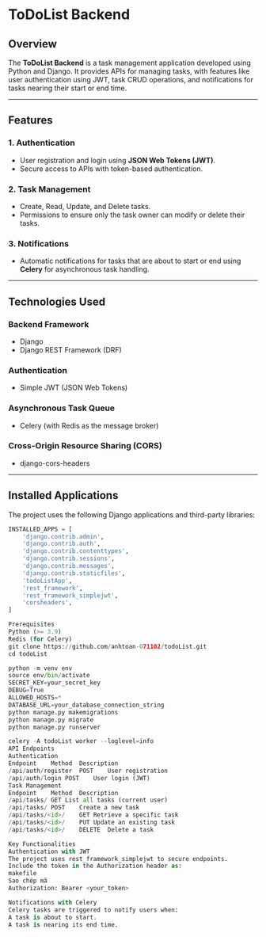 # ToDoList Backend

## Overview
The **ToDoList Backend** is a task management application developed using Python and Django. It provides APIs for managing tasks, with features like user authentication using JWT, task CRUD operations, and notifications for tasks nearing their start or end time.

---

## Features

### 1. **Authentication**
- User registration and login using **JSON Web Tokens (JWT)**.
- Secure access to APIs with token-based authentication.

### 2. **Task Management**
- Create, Read, Update, and Delete tasks.
- Permissions to ensure only the task owner can modify or delete their tasks.

### 3. **Notifications**
- Automatic notifications for tasks that are about to start or end using **Celery** for asynchronous task handling.

---

## Technologies Used

### **Backend Framework**
- Django
- Django REST Framework (DRF)

### **Authentication**
- Simple JWT (JSON Web Tokens)

### **Asynchronous Task Queue**
- Celery (with Redis as the message broker)

### **Cross-Origin Resource Sharing (CORS)**
- django-cors-headers

---

## Installed Applications

The project uses the following Django applications and third-party libraries:

```python
INSTALLED_APPS = [
    'django.contrib.admin',
    'django.contrib.auth',
    'django.contrib.contenttypes',
    'django.contrib.sessions',
    'django.contrib.messages',
    'django.contrib.staticfiles',
    'todoListApp',
    'rest_framework',
    'rest_framework_simplejwt',
    'corsheaders',
]

Prerequisites
Python (>= 3.9)
Redis (for Celery)
git clone https://github.com/anhtoan-071102/todoList.git
cd todoList

python -m venv env
source env/bin/activate
SECRET_KEY=your_secret_key
DEBUG=True
ALLOWED_HOSTS=*
DATABASE_URL=your_database_connection_string
python manage.py makemigrations
python manage.py migrate
python manage.py runserver

celery -A todoList worker --loglevel=info
API Endpoints
Authentication
Endpoint	Method	Description
/api/auth/register	POST	User registration
/api/auth/login	POST	User login (JWT)
Task Management
Endpoint	Method	Description
/api/tasks/	GET	List all tasks (current user)
/api/tasks/	POST	Create a new task
/api/tasks/<id>/	GET	Retrieve a specific task
/api/tasks/<id>/	PUT	Update an existing task
/api/tasks/<id>/	DELETE	Delete a task

Key Functionalities
Authentication with JWT
The project uses rest_framework_simplejwt to secure endpoints.
Include the token in the Authorization header as:
makefile
Sao chép mã
Authorization: Bearer <your_token>

Notifications with Celery
Celery tasks are triggered to notify users when:
A task is about to start.
A task is nearing its end time.
